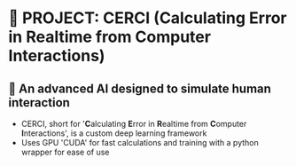 # :robot: PROJECT: CERCI (**C**alculating **E**rror in **R**ealtime from **C**omputer **I**nteractions)

## :brain: An advanced AI designed to simulate human interaction 
- CERCI, short for '**C**alculating **E**rror in **R**ealtime from **C**omputer **I**nteractions', is a custom deep learning framework 
- Uses GPU 'CUDA' for fast calculations and training with a python wrapper for ease of use
